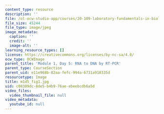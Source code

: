```yaml
---
content_type: resource
description: ''
file: /ol-ocw-studio-app/courses/20-109-laboratory-fundamentals-in-biological-engineering-spring-2010/c08309dc8de5b4b976aeebeebcdb6a5d_m1d5_fig1.jpg
file_size: 45244
file_type: image/jpeg
image_metadata:
  caption: ''
  credit: ''
  image-alt: ''
learning_resource_types: []
license: https://creativecommons.org/licenses/by-nc-sa/4.0/
ocw_type: OCWImage
parent_title: 'Module 1, Day 5: RNA to DNA by RT-PCR'
parent_type: CourseSection
parent_uid: e11e968b-82aa-fefc-994a-6731a910335d
resourcetype: Image
title: m1d5_fig1.jpg
uid: c08309dc-8de5-b4b9-76ae-ebeebcdb6a5d
video_files:
  video_thumbnail_file: null
video_metadata:
  youtube_id: null
---
```

